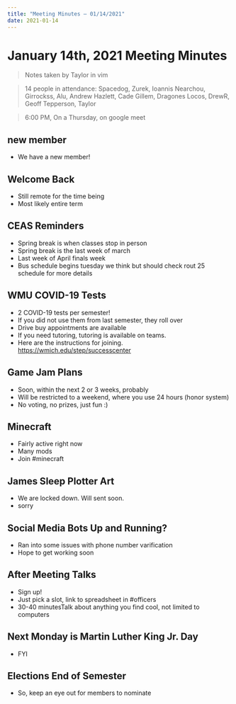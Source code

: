 ```yaml
---
title: "Meeting Minutes – 01/14/2021"
date: 2021-01-14
---
```

# January 14th, 2021 Meeting Minutes
> Notes taken by Taylor in vim

> 14 people in attendance: Spacedog, Zurek, Ioannis Nearchou, Girrockss, Alu, Andrew Hazlett, Cade Gillem, Dragones Locos, DrewR, Geoff Tepperson, Taylor


> 6:00 PM, On a Thursday, on google meet

## new member
- We have a new member!

## Welcome Back
- Still remote for the time being
- Most likely entire term

## CEAS Reminders
- Spring break is when classes stop in person
- Spring break is the last week of march
- Last week of April finals week
- Bus schedule begins tuesday we think but should check rout 25 schedule for more details

## WMU COVID-19 Tests
- 2 COVID-19 tests per semester!
- If you did not use them from last semester, they roll over
- Drive buy appointments are available
- If you need tutoring, tutoring is available on teams.
- Here are the instructions for joining. https://wmich.edu/step/successcenter

## Game Jam Plans
- Soon, within the next 2 or 3 weeks, probably
- Will be restricted to a weekend, where you use 24 hours (honor system)
- No voting, no prizes, just fun :)

## Minecraft
- Fairly active right now
- Many mods
- Join #minecraft

## James Sleep Plotter Art
- We are locked down. Will sent soon.
- sorry

## Social Media Bots Up and Running?
- Ran into some issues with phone number varification
- Hope to get working soon

## After Meeting Talks
- Sign up!
- Just pick a slot, link to spreadsheet in #officers
- 30-40 minutesTalk about anything you find cool, not limited to computers

## Next Monday is Martin Luther King Jr. Day
- FYI

## Elections End of Semester
- So, keep an eye out for members to nominate 
